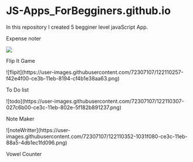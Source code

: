 # JS-Apps_ForBegginers.github.io
In this repository I created 5 begginer level javaScript App.
<p>Expense noter</p>
<img src="![expenseTracker](https://user-images.githubusercontent.com/72307107/122110037-b3363a80-ce3b-11eb-9802-b3a6b14864f5.png)">
<p>Flip It Game</p>
![flipit](https://user-images.githubusercontent.com/72307107/122110257-f42e4f00-ce3b-11eb-8194-cf4b1e38aa63.png)
<p>To Do list</p>
![todo](https://user-images.githubusercontent.com/72307107/122110307-027c6b00-ce3c-11eb-802e-5f182b891237.png)
<p>Note Maker</p>
![noteWritter](https://user-images.githubusercontent.com/72307107/122110352-1031f080-ce3c-11eb-88a5-4db1ec1fd096.png)
<p>Vowel Counter</p>

